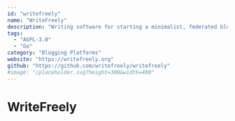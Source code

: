 ```yaml
---
id: "writefreely"
name: "WriteFreely"
description: "Writing software for starting a minimalist, federated blog — or an entire community."
tags:
  - "AGPL-3.0"
  - "Go"
category: "Blogging Platforms"
website: "https://writefreely.org"
github: "https://github.com/writefreely/writefreely"
#image: "/placeholder.svg?height=300&width=400"
---
```


# WriteFreely
